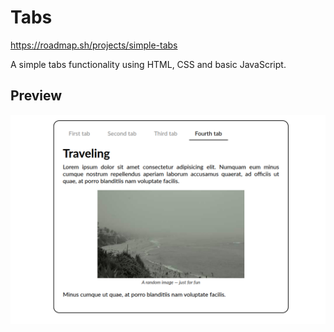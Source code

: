 # Tabs

https://roadmap.sh/projects/simple-tabs

A simple tabs functionality using HTML, CSS and basic JavaScript.

## Preview

![Project Preview](./image.png)